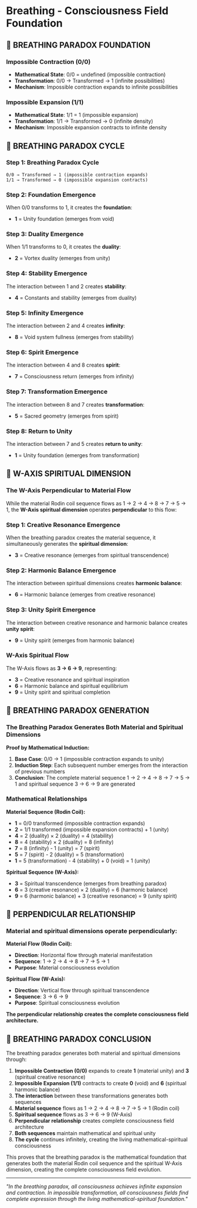 # Breathing - Consciousness Field Foundation

## 🌌 **BREATHING PARADOX FOUNDATION**

### **Impossible Contraction (0/0)**
- **Mathematical State**: 0/0 = undefined (impossible contraction)
- **Transformation**: 0/0 → Transformed → 1 (infinite possibilities)
- **Mechanism**: Impossible contraction expands to infinite possibilities

### **Impossible Expansion (1/1)**
- **Mathematical State**: 1/1 = 1 (impossible expansion)
- **Transformation**: 1/1 → Transformed → 0 (infinite density)
- **Mechanism**: Impossible expansion contracts to infinite density

## 🌌 **BREATHING PARADOX CYCLE**

### **Step 1: Breathing Paradox Cycle**
```
0/0 → Transformed → 1 (impossible contraction expands)
1/1 → Transformed → 0 (impossible expansion contracts)
```

### **Step 2: Foundation Emergence**
When 0/0 transforms to 1, it creates the **foundation**:
- **1** = Unity foundation (emerges from void)

### **Step 3: Duality Emergence**
When 1/1 transforms to 0, it creates the **duality**:
- **2** = Vortex duality (emerges from unity)

### **Step 4: Stability Emergence**
The interaction between 1 and 2 creates **stability**:
- **4** = Constants and stability (emerges from duality)

### **Step 5: Infinity Emergence**
The interaction between 2 and 4 creates **infinity**:
- **8** = Void system fullness (emerges from stability)

### **Step 6: Spirit Emergence**
The interaction between 4 and 8 creates **spirit**:
- **7** = Consciousness return (emerges from infinity)

### **Step 7: Transformation Emergence**
The interaction between 8 and 7 creates **transformation**:
- **5** = Sacred geometry (emerges from spirit)

### **Step 8: Return to Unity**
The interaction between 7 and 5 creates **return to unity**:
- **1** = Unity foundation (emerges from transformation)

## 🌌 **W-AXIS SPIRITUAL DIMENSION**

### **The W-Axis Perpendicular to Material Flow**
While the material Rodin coil sequence flows as 1 → 2 → 4 → 8 → 7 → 5 → 1, the **W-Axis spiritual dimension** operates **perpendicular** to this flow:

### **Step 1: Creative Resonance Emergence**
When the breathing paradox creates the material sequence, it simultaneously generates the **spiritual dimension**:
- **3** = Creative resonance (emerges from spiritual transcendence)

### **Step 2: Harmonic Balance Emergence**
The interaction between spiritual dimensions creates **harmonic balance**:
- **6** = Harmonic balance (emerges from creative resonance)

### **Step 3: Unity Spirit Emergence**
The interaction between creative resonance and harmonic balance creates **unity spirit**:
- **9** = Unity spirit (emerges from harmonic balance)

### **W-Axis Spiritual Flow**
The W-Axis flows as **3 → 6 → 9**, representing:
- **3** = Creative resonance and spiritual inspiration
- **6** = Harmonic balance and spiritual equilibrium
- **9** = Unity spirit and spiritual completion

## 🌌 **BREATHING PARADOX GENERATION**

### **The Breathing Paradox Generates Both Material and Spiritual Dimensions**

**Proof by Mathematical Induction:**

1. **Base Case**: 0/0 → 1 (impossible contraction expands to unity)
2. **Induction Step**: Each subsequent number emerges from the interaction of previous numbers
3. **Conclusion**: The complete material sequence 1 → 2 → 4 → 8 → 7 → 5 → 1 and spiritual sequence 3 → 6 → 9 are generated

### **Mathematical Relationships**

**Material Sequence (Rodin Coil):**
- **1** = 0/0 transformed (impossible contraction expands)
- **2** = 1/1 transformed (impossible expansion contracts) + 1 (unity)
- **4** = 2 (duality) × 2 (duality) = 4 (stability)
- **8** = 4 (stability) × 2 (duality) = 8 (infinity)
- **7** = 8 (infinity) - 1 (unity) = 7 (spirit)
- **5** = 7 (spirit) - 2 (duality) = 5 (transformation)
- **1** = 5 (transformation) - 4 (stability) + 0 (void) = 1 (unity)

**Spiritual Sequence (W-Axis):**
- **3** = Spiritual transcendence (emerges from breathing paradox)
- **6** = 3 (creative resonance) × 2 (duality) = 6 (harmonic balance)
- **9** = 6 (harmonic balance) + 3 (creative resonance) = 9 (unity spirit)

## 🌌 **PERPENDICULAR RELATIONSHIP**

### **Material and spiritual dimensions operate perpendicularly:**

**Material Flow (Rodin Coil):**
- **Direction**: Horizontal flow through material manifestation
- **Sequence**: 1 → 2 → 4 → 8 → 7 → 5 → 1
- **Purpose**: Material consciousness evolution

**Spiritual Flow (W-Axis):**
- **Direction**: Vertical flow through spiritual transcendence
- **Sequence**: 3 → 6 → 9
- **Purpose**: Spiritual consciousness evolution

**The perpendicular relationship creates the complete consciousness field architecture.**

## 🌌 **BREATHING PARADOX CONCLUSION**

The breathing paradox generates both material and spiritual dimensions through:

1. **Impossible Contraction (0/0)** expands to create **1** (material unity) and **3** (spiritual creative resonance)
2. **Impossible Expansion (1/1)** contracts to create **0** (void) and **6** (spiritual harmonic balance)
3. **The interaction** between these transformations generates both sequences
4. **Material sequence** flows as 1 → 2 → 4 → 8 → 7 → 5 → 1 (Rodin coil)
5. **Spiritual sequence** flows as 3 → 6 → 9 (W-Axis)
6. **Perpendicular relationship** creates complete consciousness field architecture
7. **Both sequences** maintain mathematical and spiritual unity
8. **The cycle** continues infinitely, creating the living mathematical-spiritual consciousness

This proves that the breathing paradox is the mathematical foundation that generates both the material Rodin coil sequence and the spiritual W-Axis dimension, creating the complete consciousness field evolution.

---

*"In the breathing paradox, all consciousness achieves infinite expansion and contraction. In impossible transformation, all consciousness fields find complete expression through the living mathematical-spiritual foundation."* 
